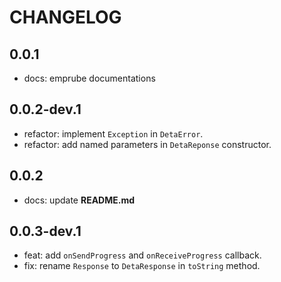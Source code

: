 # CHANGELOG

## 0.0.1

* docs: emprube documentations

## 0.0.2-dev.1

* refactor: implement `Exception` in `DetaError`.
* refactor: add named parameters in `DetaReponse` constructor.

## 0.0.2

* docs: update **README.md**

## 0.0.3-dev.1

* feat: add `onSendProgress` and `onReceiveProgress` callback.
* fix: rename `Response` to `DetaResponse` in `toString` method.
